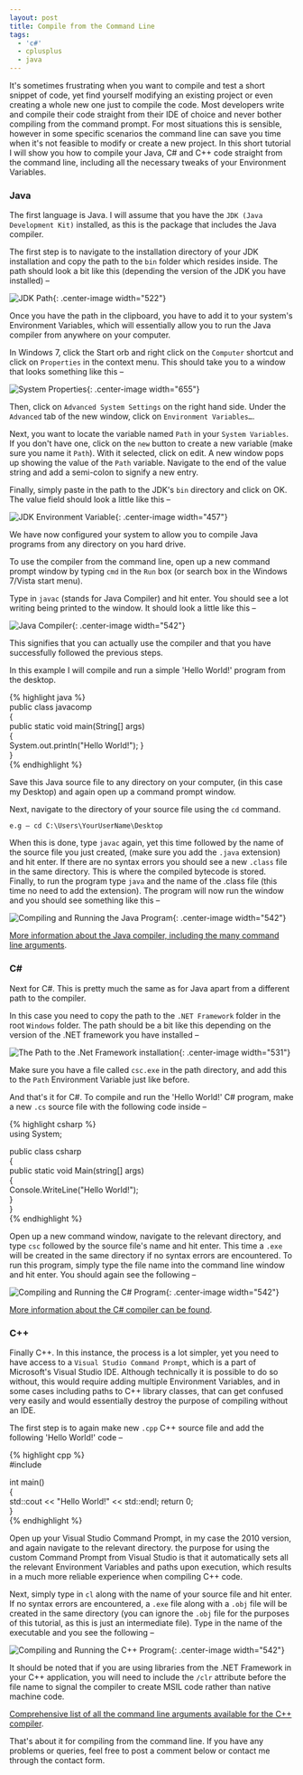 ```yaml
---
layout: post
title: Compile from the Command Line
tags:
  - 'c#'
  - cplusplus
  - java
---
```

It's sometimes frustrating when you want to compile and test a short snippet of code, yet find yourself modifying an existing project or even creating a whole new one just to compile the code. Most developers write and compile their code straight from their IDE of choice and never bother compiling from the command prompt. For most situations this is sensible, however in some specific scenarios the command line can save you time when it's not feasible to modify or create a new project. In this short tutorial I will show you how to compile your Java, C# and C++ code straight from the command line, including all the necessary tweaks of your Environment Variables.

### Java

The first language is Java. I will assume that you have the `JDK (Java Development Kit)` installed, as this is the package that includes the Java compiler.

The first step is to navigate to the installation directory of your JDK installation and copy the path to the `bin` folder which resides inside. The path should look a bit like this (depending the version of the JDK you have installed) –

![JDK Path](/images/2011/jdkpath.jpg){: .center-image width="522"}

Once you have the path in the clipboard, you have to add it to your system's Environment Variables, which will essentially allow you to run the Java compiler from anywhere on your computer.

In Windows 7, click the Start orb and right click on the `Computer` shortcut and click on `Properties` in the context menu. This should take you to a window that looks something like this –

![System Properties](/images/2011/properties.jpg){: .center-image width="655"}

Then, click on `Advanced System Settings` on the right hand side. Under the `Advanced` tab of the new window, click on `Environment Variables…`.

Next, you want to locate the variable named `Path` in your `System Variables`. If you don't have one, click on the `new` button to create a new variable (make sure you name it `Path`). With it selected, click on edit. A new window pops up showing the value of the `Path` variable. Navigate to the end of the value string and add a semi-colon to signify a new entry.

Finally, simply paste in the path to the JDK's `bin` directory and click on OK. The value field should look a little like this –

![JDK Environment Variable](/images/2011/jdkenvironment.jpg){: .center-image width="457"}

We have now configured your system to allow you to compile Java programs from any directory on you hard drive.

To use the compiler from the command line, open up a new command prompt window by typing `cmd` in the `Run` box (or search box in the Windows 7/Vista start menu).

Type in `javac` (stands for Java Compiler) and hit enter. You should see a lot writing being printed to the window. It should look a little like this –

![Java Compiler](/images/2011/javac.jpg){: .center-image width="542"}

This signifies that you can actually use the compiler and that you have successfully followed the previous steps.

In this example I will compile and run a simple 'Hello World!' program from the desktop.

{% highlight java %}  
public class javacomp  
{  
  public static void main(String[] args)  
  {  
    System.out.println("Hello World!");
  }  
}  
{% endhighlight %}

Save this Java source file to any directory on your computer, (in this case my Desktop) and again open up a command prompt window.

Next, navigate to the directory of your source file using the `cd` command.  

`e.g – cd C:\Users\YourUserName\Desktop`

When this is done, type `javac` again, yet this time followed by the name of the source file you just created, (make sure you add the `.java` extension) and hit enter. If there are no syntax errors you should see a new `.class` file in the same directory. This is where the compiled bytecode is stored. Finally, to run the program type `java` and the name of the .class file (this time no need to add the extension). The program will now run the window and you should see something like this –

![Compiling and Running the Java Program](/images/2011/javaprogram.jpg){: .center-image width="542"}

[More information about the Java compiler, including the many command line arguments][2].

### C\#

Next for C#. This is pretty much the same as for Java apart from a different path to the compiler.

In this case you need to copy the path to the `.NET Framework` folder in the root `Windows` folder. The path should be a bit like this depending on the version of the .NET framework you have installed –

![The Path to the .Net Framework installation](/images/2011/netframework.jpg){: .center-image width="531"}

 [2]: http://docs.oracle.com/javase/7/docs/technotes/tools/windows/javac.html
 [3]: http://msdn.microsoft.com/en-us/library/ms379563(v=vs.80).aspx
 [4]: http://msdn.microsoft.com/en-US/library/fwkeyyhe(v=VS.80).aspx

<!--more-->

Make sure you have a file called `csc.exe` in the path directory, and add this to the `Path` Environment Variable just like before.

And that's it for C#. To compile and run the 'Hello World!' C# program, make a new `.cs` source file with the following code inside –

{% highlight csharp %}  
using System;

public class csharp  
{  
  public static void Main(string[] args)  
  {  
    Console.WriteLine("Hello World!");  
  }  
}  
{% endhighlight %}

Open up a new command window, navigate to the relevant directory, and type `csc` followed by the source file's name and hit enter. This time a `.exe` will be created in the same directory if no syntax errors are encountered. To run this program, simply type the file name into the command line window and hit enter. You should again see the following –

![Compiling and Running the C# Program](/images/2011/csharpprogram.png){: .center-image width="542"}

[More information about the C# compiler can be found][3].

### C++

Finally C++. In this instance, the process is a lot simpler, yet you need to have access to a `Visual Studio Command Prompt`, which is a part of Microsoft's Visual Studio IDE. Although technically it is possible to do so without, this would require adding multiple Environment Variables, and in some cases including paths to C++ library classes, that can get confused very easily and would essentially destroy the purpose of compiling without an IDE.

The first step is to again make new `.cpp` C++ source file and add the following 'Hello World!' code –

{% highlight cpp %}  
#include <iostream>

int main()  
{  
  std::cout << "Hello World!" << std::endl;
  return 0;  
}  
{% endhighlight %}

Open up your Visual Studio Command Prompt, in my case the 2010 version, and again navigate to the relevant directory. the purpose for using the custom Command Prompt from Visual Studio is that it automatically sets all the relevant Environment Variables and paths upon execution, which results in a much more reliable experience when compiling C++ code.

Next, simply type in `cl` along with the name of your source file and hit enter. If no syntax errors are encountered, a `.exe` file along with a `.obj` file will be created in the same directory (you can ignore the `.obj` file for the purposes of this tutorial, as this is just an intermediate file). Type in the name of the executable and you see the following –

![Compiling and Running the C++ Program](/images/2011/C++-Compiler.jpg){: .center-image width="542"}

It should be noted that if you are using libraries from the .NET Framework in your C++ application, you will need to include the `/clr` attribute before the file name to signal the compiler to create MSIL code rather than native machine code.

[Comprehensive list of all the command line arguments available for the C++ compiler][4].

That's about it for compiling from the command line. If you have any problems or queries, feel free to post a comment below or contact me through the contact form.
